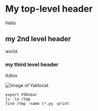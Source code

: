 # My top-level header

Hello

## my 2nd level header

world.

### my third level header

Adios

![Image of Yaktocat](https://octodex.github.com/images/yaktocat.png)

```shell
export FOO=bar
ls -la /tmp
find /tmp -name \*.py -print
```
